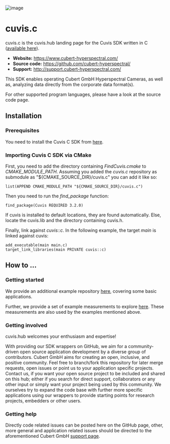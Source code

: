 ![image](https://raw.githubusercontent.com/cubert-hyperspectral/cuvis.sdk/main/logo/banner.png)

# cuvis.c

cuvis.c is the cuvis.hub landing page for the Cuvis SDK written in C ([available here](https://github.com/cubert-hyperspectral/cuvis.sdk)).

- **Website:** https://www.cubert-hyperspectral.com/
- **Source code:** https://github.com/cubert-hyperspectral/
- **Support:** http://support.cubert-hyperspectral.com/

This SDK enables operating Cubert GmbH Hyperspectral Cameras, as well as, 
analyzing data directly from the corporate data format(s).

For other supported program languages, please have a look at the 
source code page.

## Installation

### Prerequisites

You need to install the Cuvis C SDK from [here](https://cloud.cubert-gmbh.de/index.php/s/m1WfR66TjcGl96z).

### Importing Cuvis C SDK via CMake 

First, you need to add the directory containing *FindCuvis.cmake* to *CMAKE_MODULE_PATH*. Assuming you added the *cuvis.c* repository as submodule as "${CMAKE_SOURCE_DIR}/cuvis.c" you can add it like so:
```
list(APPEND CMAKE_MODULE_PATH "${CMAKE_SOURCE_DIR}/cuvis.c")
```

Then you need to run the *find_package* function:
```
find_package(Cuvis REQUIRED 3.2.0)
```

If cuvis is installed to default locations, they are found automatically. Else, locate the cuvis.lib and the directory containing cuvis.h.

Finally, link against *cuvis::c*. In the following example, the target *main* is linked against cuvis:
```
add_executable(main main.c)
target_link_libraries(main PRIVATE cuvis::c)
```


## How to ...

### Getting started

We provide an additional example repository [here](https://github.com/cubert-hyperspectral/cuvis.c.examples),
covering some basic applications.

Further, we provide a set of example measurements to explore [here](https://cloud.cubert-gmbh.de/index.php/s/3oECVGWpC1NpNqC).
These measurements are also used by the examples mentioned above.

### Getting involved

cuvis.hub welcomes your enthusiasm and expertise!

With providing our SDK wrappers on GitHub, we aim for a community-driven open 
source application development by a diverse group of contributors.
Cubert GmbH aims for creating an open, inclusive, and positive community.
Feel free to branch/fork this repository for later merge requests, open 
issues or point us to your application specific projects.
Contact us, if you want your open source project to be included and shared 
on this hub; either if you search for direct support, collaborators or any 
other input or simply want your project being used by this community.
We ourselves try to expand the code base with further more specific 
applications using our wrappers to provide starting points for research 
projects, embedders or other users.

### Getting help

Directly code related issues can be posted here on the GitHub page, other, more 
general and application related issues should be directed to the 
aforementioned Cubert GmbH [support page](http://support.cubert-hyperspectral.com/).
